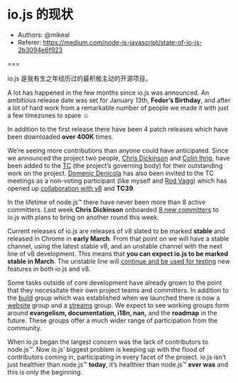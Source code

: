 # io.js 的现状

- Authors: @mikeal
- Referer: https://medium.com/node-js-javascript/state-of-io-js-2b3094e6f923

===

io.js 是我有生之年经历过的最积极主动的开源项目。

A lot has happened in the few months since io.js was announced. An ambitious release date was set for January 13th, **Fedor’s Birthday**, and after a lot of hard work from a remarkable number of people we made it with just a few timezones to spare ☺

In addition to the first release there have been 4 patch releases which have been downloaded **over 400K** times.

We’re seeing more contributions than anyone could have anticipated. Since we announced the project two people, [Chris Dickinson](https://github.com/chrisdickinson) and [Colin Ihrig](https://github.com/cjihrig), have been added to the [TC](https://github.com/iojs/io.js/blob/v1.x/GOVERNANCE.md#iojs-project-governance) (the project’s governing body) for their outstanding work on the project. [Domenic Denicola](https://github.com/domenic) has also been invited to the TC meetings as a non-voting participant (like myself and [Rod Vagg](https://github.com/rvagg)) which has opened up [collaboration with v8](https://twitter.com/rvagg/status/558378711624343552) and **TC39**.

In the lifetime of node.js™ there have never been more than 8 active committers. Last week **Chris Dickinson** onboarded [8 new committers](https://github.com/iojs/io.js/issues/234#issuecomment-71097752) to io.js with plans to bring on another round this week.

Current releases of io.js are releases of v8 slated to be marked **stable** and released in Chrome in **early March**. From that point on we will have a stable channel, using the latest stable v8, and an unstable channel with the next line of v8 development. This means that **you can expect io.js to be marked stable in March**. The unstable line will [continue and be used for testing](https://github.com/iojs/io.js/pull/630) new features in both io.js and v8.

Some tasks outside of core development have already grown to the point that they necessitate their own project teams and committers. In addition to the [build](https://github.com/iojs/build) group which was established when we launched there is now a [website](https://github.com/iojs/website) group and a [streams](https://github.com/iojs/readable-stream) group. We expect to see working groups form around **evangelism, documentation, i18n, nan,** and the **roadmap** in the future. These groups offer a much wider range of participation from the community.

When io.js began the largest concern was the lack of contributors to node.js™. Now io.js’ biggest problem is keeping up with the flood of contributors coming in, participating in every facet of the project. io.js isn’t just healthier than node.js™ **today**, it’s healthier than node.js™ **ever was** and this is only the beginning.

